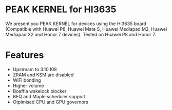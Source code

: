 # PEAK KERNEL for HI3635
We present you PEAK KERNEL for devices using the HI3635 board (Compatible with Huawei P8, Huawei Mate S, Huawei Mediapad M2, Huawei Mediapad X2 and Honor 7 devices). Tested on Huawei P8 and Honor 7.

# Features
* Upstream to 3.10.108
* ZRAM and KSM are disabled
* WiFi bonding
* Higher volume
* Boeffla wakelock blocker
* BFQ and Maple scheduler support
* Otpimised CPU and GPU governors
